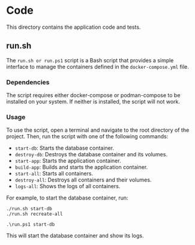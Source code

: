 # Code

This directory contains the application code and tests.


## run.sh

The `run.sh or run.ps1` script is a Bash script that provides a simple interface to manage the containers defined in the `docker-compose.yml` file.

### Dependencies
The script requires either docker-compose or podman-compose to be installed on your system. If neither is installed, the script will not work.

### Usage

To use the script, open a terminal and navigate to the root directory of the project. Then, run the script with one of the following commands:

- `start-db`: Starts the database container.
- `destroy-db`: Destroys the database container and its volumes.
- `start-app`: Starts the application container.
- `build-app`: Builds and starts the application container.
- `start-all`: Starts all containers.
- `destroy-all`: Destroys all containers and their volumes.
- `logs-all`: Shows the logs of all containers.

For example, to start the database container, run:

```shellscript
./run.sh start-db
./run.sh recreate-all
```

```shellscript
.\run.ps1 start-db
```

This will start the database container and show its logs.